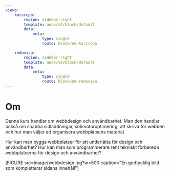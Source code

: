 ```yaml
---
views:
    kursrepo:
        region: sidebar-right
        template: anax/v2/block/default
        data:
            meta:
                type: single
                route: block/om-kursrepo

    redovisa:
        region: sidebar-right
        template: anax/v2/block/default
        data:
            meta:
                type: single
                route: block/om-redovisa
---
```

Om
=========================

Denna kurs handlar om webbdesign och användbarhet. Men den handlar också om snabba sidladdningar, sökmotoroptimering, att skriva för webben och hur man väljer att organisera webbplatsens material.

Hur kan man bygga webbplatser för att underlätta för design och användbarhet? Hur kan man som programmerare rent tekniskt förbereda webbplatserna för design och användbarhet?

[FIGURE src=image/webbdesign.jpg?w=500 caption="En godtycklig bild som kompletterar sidans innehåll"]
